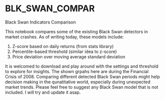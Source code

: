 # BLK_SWAN_COMPAR
Black Swan Indicators Comparison

This notebook compares some of the existing Black Swan detectors in market crashes. As of writing today, these models include:

1. Z-score based on daily returns (from stats library)
3. Percentile-based threshold (similar idea to z-score)
3. Price deviation over moving average standard deviation

It is welcomed to download and play around with the settings and threshold to explore for insights. The shown grpahs here are during the Financial Crisis of 2008.
Comparing different detected Black Swan periods might help decision making in the qunatitative world, especially during unexpected market trends.
Please feel free to suggest any Black Swan model that is not included. I will try and update it asap.

